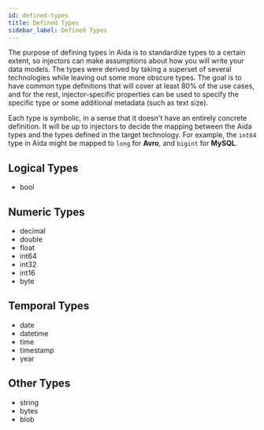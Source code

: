 ```yaml
---
id: defined-types
title: Defined Types
sidebar_label: Defined Types
---
```


The purpose of defining types in Aida is to standardize types to a certain extent, so injectors can make assumptions about how you will write your data models. The types were derived by taking a superset of several technologies while leaving out some more obscure types. The goal is to have common type definitions that will cover at least 80% of the use cases, and for the rest, injector-specific properties can be used to specify the specific type or some additional metadata (such as text size).

Each type is symbolic, in a sense that it doesn't have an entirely concrete definition. It will be up to injectors to decide the mapping between the Aida types and the types defined in the target technology. For example, the `int64` type in Aida might be mapped to `long` for **Avro**, and `bigint` for **MySQL**.

## Logical Types

- bool

## Numeric Types

- decimal
- double
- float
- int64
- int32
- int16
- byte


## Temporal Types

- date
- datetime
- time
- timestamp
- year

## Other Types

- string
- bytes
- blob
